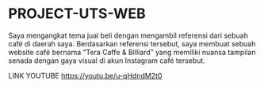 # PROJECT-UTS-WEB
Saya mengangkat tema jual beli dengan mengambil referensi dari sebuah café di daerah saya. Berdasarkan referensi tersebut, saya membuat sebuah website café bernama “Tera Caffe &amp; Billiard” yang memiliki nuansa tampilan senada dengan gaya visual di akun Instagram café tersebut.

LINK YOUTUBE 
https://youtu.be/u-qHdndM2t0
